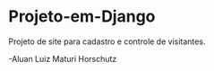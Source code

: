 # Projeto-em-Django
Projeto de site para cadastro e controle de visitantes.

-Aluan Luiz Maturi  Horschutz
